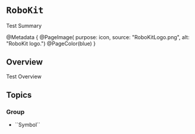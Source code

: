 # ``RoboKit``

Test Summary

@Metadata {
    @PageImage(
        purpose: icon, 
        source: "RoboKitLogo.png", 
        alt: "RoboKit logo.")
    @PageColor(blue)
}


## Overview

Test Overview

## Topics

### <!--@START_MENU_TOKEN@-->Group<!--@END_MENU_TOKEN@-->

- <!--@START_MENU_TOKEN@-->``Symbol``<!--@END_MENU_TOKEN@-->
